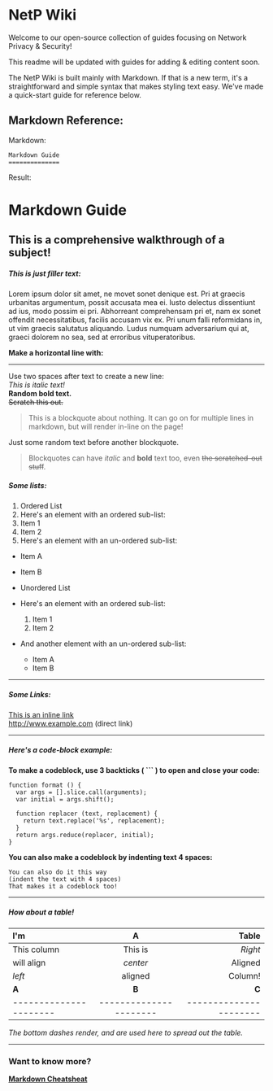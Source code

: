 # NetP Wiki
Welcome to our open-source collection of guides focusing on Network Privacy & Security!

This readme will be updated with guides for adding & editing content soon.


The NetP Wiki is built mainly with Markdown. If that is a new term, it's a straightforward and simple syntax that makes styling text easy. We've made a quick-start guide for reference below.

## Markdown Reference:

Markdown:

```
Markdown Guide
==============
```

Result:

Markdown Guide
==============

This is a comprehensive walkthrough of a subject!
-------------------------------------------------

##### This is just filler text:

Lorem ipsum dolor sit amet, ne movet sonet denique est. Pri at graecis urbanitas argumentum, possit accusata mea ei. Iusto delectus dissentiunt ad ius, modo possim ei pri. Abhorreant comprehensam pri et, nam ex sonet offendit necessitatibus, facilis accusam vix ex. Pri unum falli reformidans in, ut vim graecis salutatus aliquando. Ludus numquam adversarium qui at, graeci dolorem no sea, sed at erroribus vituperatoribus.

**Make a horizontal line with:**

---

Use two spaces after text to create a new line:  
*This is italic text!*  
**Random bold text.**  
~~Scratch this out.~~

> This is a blockquote about nothing.
> It can go on for multiple lines in markdown,
> but will render in-line on the page!

Just some random text before another blockquote.

> Blockquotes can have *italic* and **bold** text too,
> even ~~the scratched-out stuff~~.

##### Some lists:

1. Ordered List
2. Here's an element with an ordered sub-list:
  1. Item 1
  2. Item 2
3. Here's an element with an un-ordered sub-list:
  * Item A
  * Item B

* Unordered List
* Here's an element with an ordered sub-list:
  1. Item 1
  2. Item 2
* And another element with an un-ordered sub-list:
  * Item A
  * Item B

---

##### Some Links:

[This is an inline link](http://www.example.com)  
http://www.example.com (direct link)

---

##### Here's a code-block example:

**To make a codeblock, use 3 backticks ( ``` ) to open and close your code:**

```
function format () {
  var args = [].slice.call(arguments);
  var initial = args.shift();

  function replacer (text, replacement) {
    return text.replace('%s', replacement);
  }
  return args.reduce(replacer, initial);
}
```

**You can also make a codeblock by indenting text 4 spaces:**

    You can also do it this way
    (indent the text with 4 spaces)
    That makes it a codeblock too!

---

##### How about a table!

| I'm                    | A                      | Table                  |
|:---------------------- |:---------------------: | ----------------------:|
| This column            | This is                | *Right*                |
| will align             | *center*               | Aligned                |
| *left*                 | aligned                | Column!                |
| **A**                  | **B**                  | **C**                  |
| ---------------------- | ---------------------- | ---------------------- |

*The bottom dashes render, and are used here to spread out the table.*

---

### Want to know more?

**[Markdown Cheatsheat](https://github.com/adam-p/markdown-here/wiki/Markdown-Here-Cheatsheet)**